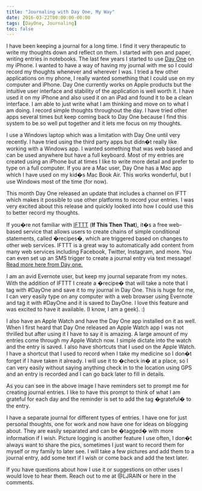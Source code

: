 ```yaml
---
title: "Journaling with Day One, My Way"
date: 2016-03-22T00:00:00-00:00
tags: [DayOne, Journaling]
toc: false
---
```

I have been keeping a journal for a long time. I find it very therapeutic to write my
thoughts down and reflect on them. I started with pen and paper, writing entries in
notebooks. The last few years I started to use [Day One](http://www.dayoneapp.com) on
my iPhone. I wanted to have a way of having my journal with me so I could record my thoughts whenever
and wherever I was. I tried a few other applications on my phone, I really wanted
something that I could use on my computer and iPhone. Day One currently works on
Apple products but the intuitive user interface and stability of the application is
well worth it. I have used it on my iPhone and also used it on an iPad and found
it to be a clean interface. I am able to just write what I am thinking and move on
to what I am doing. I record simple thoughts throughout the day. I have tried other
apps several times but keep coming back to Day One because I find this system to be
so well put together and it lets me focus on my thoughts.

I use a Windows laptop which was a limitation with Day One until very recently. I
have tried using the third party apps but didn�t really like working with a Windows app.
I wanted something that was web based and can be used anywhere but have a full keyboard.
Most of my entries are created using an iPhone but at times I like to write more detail
and prefer to type on a full computer. If you are a Mac user, Day One has a Mac app
which I have used on my kid�s Mac Book Air. This works wonderful, but I use Windows
most of the time (for now).

This month Day One released an update that includes a channel on IFTT which makes
it possible to use other platforms to record your entries. I was very excited
about this release and quickly looked into how I could use this to better
record my thoughts.

If you�re not familiar with [IFTTT](https://ifttt.com/) (**If This Then That**), it�s a free web-based service
that allows users to create chains of simple conditional statements, called �recipes�,
which are triggered based on changes to other web services. IFTTT is a great way to
automatically add content from many web services including Facebook, Twitter, Instagram,
and more. You can even set up an SMS trigger to create a journal entry via text message!
[Read more here from Day one.](http://dayoneapp.com/2016/03/day-one-ifttt/)

I am an avid Evernote user, but keep my journal separate from my notes. With the
addition of IFTTT I create a �recipe� that will take a note that I tag with #DayOne
and save it to my journal in Day One. This is huge for me, I can very easily type on
any computer with a web browser using Evernote and tag it with #DayOne and it is
saved to DayOne. I love this feature and was excited to have it available.
(I know, I am a geek). :)

I also have an Apple Watch and have the Day One app installed on it as well.
When I first heard that Day One released an Apple Watch app I was not thrilled but
after using it I have to say it is amazing. A large amount of my entries come through
my Apple Watch now. I simple dictate into the watch and the entry is saved. I also
have shortcuts that I used on the Apple Watch. I have a shortcut that I used to
record when I take my medicine so I don�t forget if I have taken it already. I will
use it to �check in� at a place, so I can very easily without saying anything
check in to the location using GPS and an entry is recorded and I can go back
later to fill in details.

As you can see in the above image I have reminders set to prompt me for creating
journal entries. I like to have this prompt to think of what I am grateful for
each day and the reminder is set to add the tag �grateful� to the entry.

I have a separate journal for different types of entries. I have one for just
personal thoughts, one for work and now have one for ideas on blogging about.
They are easily separated and can be �tagged� with more information if I wish.
Picture logging is another feature I use often, I don�t always want to
share the pics, sometimes I just want to record them for myself or my family to
later see. I will take a few pictures and add them to a journal entry, add some
text if I wish or come back and add the text later.

If you have questions about how I use it or suggestions on other uses I would
love to hear them. Reach out to me at @LJRAIN or here in the comments.
